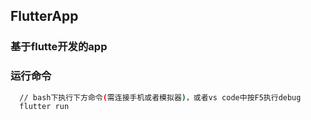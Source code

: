 ## FlutterApp

### 基于flutte开发的app

### 运行命令
```bash
  // bash下执行下方命令(需连接手机或者模拟器)，或者vs code中按F5执行debug
  flutter run
```


